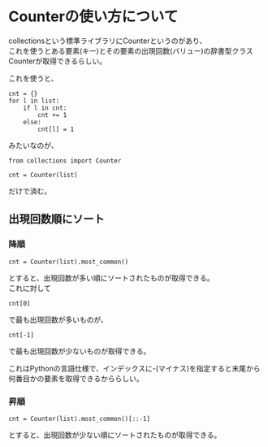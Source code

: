 # Counterの使い方について
collectionsという標準ライブラリにCounterというのがあり、  
これを使うとある要素(キー)とその要素の出現回数(バリュー)の辞書型クラスCounterが取得できるらしい。  

これを使うと、
```
cnt = {}
for l in list:
    if l in cnt:
        cnt += 1
    else:
        cnt[l] = 1
```
みたいなのが、
```
from collections import Counter

cnt = Counter(list)
```
だけで済む。

## 出現回数順にソート
### 降順
```
cnt = Counter(list).most_common()
```
とすると、出現回数が多い順にソートされたものが取得できる。  
これに対して
```
cnt[0]
```
で最も出現回数が多いものが、
```
cnt[-1]
```
で最も出現回数が少ないものが取得できる。  

これはPythonの言語仕様で、インデックスに-(マイナス)を指定すると末尾から何番目かの要素を取得できるかららしい。
### 昇順
```
cnt = Counter(list).most_common()[::-1]
```
とすると、出現回数が少ない順にソートされたものが取得できる。